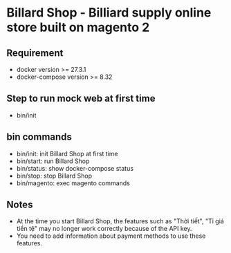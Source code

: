 # Billard Shop - Billiard supply online store built on magento 2

## Requirement
- docker version >= 27.3.1
- docker-compose version >= 8.32

## Step to run mock web at first time
- bin/init

## bin commands
- bin/init: init Billard Shop at first time
- bin/start: run Billard Shop
- bin/status: show docker-compose status
- bin/stop: stop Billard Shop
- bin/magento: exec magento commands

## Notes
- At the time you start Billard Shop, the features such as "Thời tiết", "Tỉ giá tiền tệ" may no longer work correctly because of the API key.
- You need to add information about payment methods to use these features.
